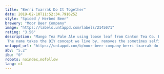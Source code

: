 ```yaml
---
title: "Berri Txarrak Do It Together"
date: 2019-02-10T11:52:34.791625Z
style: "Spiced / Herbed Beer"
brewery: "Moor Beer Company"
image: "https://labels.untappd.com/labels/2145071"
rating: "3.56"
description: "Mango Tea Pale Ale using loose leaf from Canton Tea Co. Brewed for Moor's 10th anniversary in collaboration with Basque rock power trio Berri Txarrak, celebrating their Infrasoinuak 2018 tour. The name takes the DIY concept we live by, removes the sometimes selfish nature, and proves that we are better off when we Do It Together."
untappd_url: "https://untappd.com/b/moor-beer-company-berri-txarrak-do-it-together/2145071"
abv: "5.2"
ibu: "0"
robots: noindex,nofollow
lang: nl
---
```

